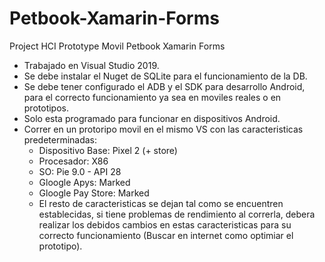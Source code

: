 # Petbook-Xamarin-Forms
Project HCI Prototype Movil Petbook Xamarin Forms

- Trabajado en Visual Studio 2019.
- Se debe instalar el Nuget de SQLite para el funcionamiento de la DB.
- Se debe tener configurado el ADB y el SDK para desarrollo Android, para el correcto funcionamiento ya sea en moviles reales 
  o en prototipos.
- Solo esta programado para funcionar en dispositivos Android.
- Correr en un protoripo movil en el mismo VS con las caracteristicas predeterminadas:
    - Dispositivo Base: Pixel 2 (+ store)
    - Procesador: X86
    - SO: Pie 9.0 - API 28 
    - Gloogle Apys: Marked
    - Gloogle Pay Store: Marked
    - El resto de caracteristicas se dejan tal como se encuentren establecidas, si tiene problemas de rendimiento al correrla, debera
      realizar los debidos cambios en estas caracteristicas para su correcto funcionamiento (Buscar en internet como optimiar el prototipo).
